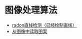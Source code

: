 # 图像处理算法 

-  [radon直线检测（已经绘制直线）](./radon_line_detection.m)
-  [从图像中读取图案](./read_pattern_from_image.m)






